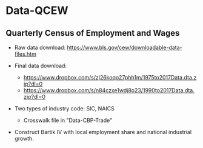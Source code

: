 # Data-QCEW
## Quarterly Census of Employment and Wages

- Raw data download: https://www.bls.gov/cew/downloadable-data-files.htm
- Final data download: 
  - https://www.dropbox.com/s/zj26koqo27phh1m/1975to2017Data.dta.zip?dl=0
  - https://www.dropbox.com/s/n84czxe1wdj8o23/1990to2017Data.dta.zip?dl=0
  
- Two types of industry code: SIC, NAICS
  - Crosswalk file in "Data-CBP-Trade"

- Construct Bartik IV with local employment share and national industrial growth.
